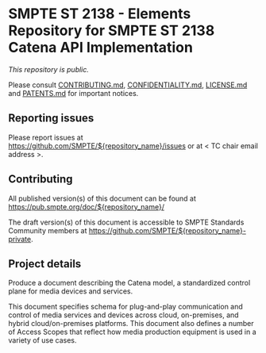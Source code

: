 # SMPTE ST 2138 - Elements Repository for SMPTE ST 2138 Catena API Implementation

_This repository is public._ 

Please consult [CONTRIBUTING.md](./CONTRIBUTING.md), [CONFIDENTIALITY.md](./CONFIDENTIALITY.md), [LICENSE.md](./LICENSE.md) and [PATENTS.md](./PATENTS.md) for important notices.

## Reporting issues

Please report issues at <https://github.com/SMPTE/${repository_name}/issues> or at < TC chair email address >.

## Contributing

All published version(s) of this document can be found at <https://pub.smpte.org/doc/${repository_name}/>

The draft version(s) of this document is accessible to SMPTE Standards Community members at <https://github.com/SMPTE/${repository_name}-private>.

## Project details

Produce a document describing the Catena model, a standardized control plane for media devices and services.

This document specifies schema for plug-and-play communication and control of media services and devices across cloud, on-premises, and hybrid cloud/on-premises platforms.
This document also defines a number of Access Scopes that reflect how media production equipment is used in a variety of use cases. 

